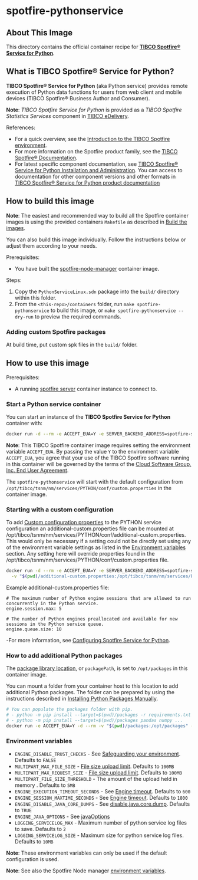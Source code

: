# spotfire-pythonservice

## About This Image

This directory contains the official container recipe for **[TIBCO Spotfire® Service for Python](https://docs.tibco.com/pub/sf-pysrv/latest/doc/html/TIB_sf-pysrv_install/pyinstall/topics/the_tibco_spotfire_service_for_python.html)**.

## What is TIBCO Spotfire® Service for Python?

**TIBCO Spotfire® Service for Python** (aka Python service) provides remote execution of Python data functions for users from web client and mobile devices (TIBCO Spotfire® Business Author and Consumer).

**Note**: _TIBCO Spotfire Service for Python_ is provided as a _TIBCO Spotfire Statistics Services_ component in [TIBCO eDelivery](https://edelivery.tibco.com/storefront/index.ep).

References:
- For a quick overview, see the [Introduction to the TIBCO Spotfire environment](https://docs.tibco.com/pub/spotfire_server/latest/doc/html/TIB_sfire_server_tsas_admin_help/server/topics/introduction_to_the_tibco_spotfire_environment.html).
- For more information on the Spotfire product family, see the [TIBCO Spotfire® Documentation](https://docs.tibco.com/products/tibco-spotfire/).
- For latest specific component documentation, see [TIBCO Spotfire® Service for Python Installation and Administration](https://docs.tibco.com/pub/sf-pysrv/latest/doc/html/TIB_sf-pysrv_install/pyinstall-homepage.html).
You can access to documentation for other component versions and other formats in [TIBCO Spotfire® Service for Python product documentation](https://docs.tibco.com/products/tibco-spotfire-service-for-python)

## How to build this image

**Note**: The easiest and recommended way to build all the Spotfire container images is using the provided containers `Makefile` as described in [Build the images](../README.md#build-the-images).

You can also build this image individually.
Follow the instructions below or adjust them according to your needs.

Prerequisites:
- You have built the [spotfire-node-manager](../spotfire-node-manager/README.md) container image.

Steps:
1. Copy the `PythonServiceLinux.sdn` package into the `build/` directory within this folder.
2. From the `<this-repo>/containers` folder, run `make spotfire-pythonservice` to build this image, or `make spotfire-pythonservice --dry-run` to preview the required commands.

### Adding custom Spotfire packages
At build time, put custom spk files in the `build/` folder.

## How to use this image

Prerequisites:
- A running [spotfire server](../spotfire-server/README.md) container instance to connect to.

### Start a Python service container

You can start an instance of the **TIBCO Spotfire Service for Python** container with:
```bash
docker run -d --rm -e ACCEPT_EUA=Y -e SERVER_BACKEND_ADDRESS=spotfire-server tibco/spotfire-pythonservice
```

**Note**:  This TIBCO Spotfire container image requires setting the environment variable `ACCEPT_EUA`.
By passing the value `Y` to the environment variable `ACCEPT_EUA`, you agree that your use of the TIBCO Spotfire software running in this container will be governed by the terms of the [Cloud Software Group, Inc. End User Agreement](https://terms.tibco.com/#end-user-agreement).

The `spotfire-pythonservice` will start with the default configuration from `/opt/tibco/tsnm/nm/services/PYTHON/conf/custom.properties` in the container image.

### Starting with a custom configuration

To add [Custom configuration properties](https://docs.tibco.com/pub/sf-pysrv/latest/doc/html/TIB_sf-pysrv_install/_shared/install/topics/custom_configuration_properties.html) to the PYTHON service configuration an additional-custom.properties file can be mounted at /opt/tibco/tsnm/nm/services/PYTHON/conf/additional-custom.properties.  This would only be necessary if a setting could not be directly set using any of the environment variable settings as listed in the [Environment variables](#environment-variables) section. Any setting here will override properties found in the /opt/tibco/tsnm/nm/services/PYTHON/conf/custom.properties file.

```bash
docker run -d --rm -e ACCEPT_EUA=Y -e SERVER_BACKEND_ADDRESS=spotfire-server tibco/spotfire-pythonservice \
  -v "$(pwd)/additional-custom.properties:/opt/tibco/tsnm/nm/services/PYTHON/conf/additional-custom.properties"
```
Example additional-custom.properties file:
```
# The maximum number of Python engine sessions that are allowed to run concurrently in the Python service.
engine.session.max: 5

# The number of Python engines preallocated and available for new sessions in the Python service queue.
engine.queue.size: 10
```
-For more information, see [Configuring Spotfire Service for Python](https://docs.tibco.com/pub/sf-pysrv/latest/doc/html/TIB_sf-pysrv_install/_shared/install/topics/configuring_the_service.html).

### How to add additional Python packages

The [package library location](https://docs.tibco.com/pub/sf-pysrv/latest/doc/html/TIB_sf-pysrv_install/_shared/install/topics/package_library_location.html), or `packagePath`, is set to `/opt/packages` in this container image.

You can mount a folder from your container host to this location to add additional Python packages. The folder can be prepared by using the instructions described in [Installing Python Packages Manually](https://docs.tibco.com/pub/sf-pysrv/latest/doc/html/TIB_sf-pysrv_install/pyinstall/topics/installing_python_packages_manually.html).

```bash
# You can populate the packages folder with pip.
# - python -m pip install --target=$(pwd)/packages -r requirements.txt
# - python -m pip install --target=$(pwd)/packages pandas numpy ...
docker run -e ACCEPT_EUA=Y -d --rm -v "$(pwd)/packages:/opt/packages" -e SERVER_BACKEND_ADDRESS=spotfire-server tibco/spotfire-pythonservice
```

### Environment variables

- `ENGINE_DISABLE_TRUST_CHECKS` - See [Safeguarding your environment](https://docs.tibco.com/pub/sf-pysrv/latest/doc/html/TIB_sf-pysrv_install/_shared/install/topics/safeguarding_your_environment.html). Defaults to `FALSE`
- `MULTIPART_MAX_FILE_SIZE` - [File size upload limit](https://docs.tibco.com/pub/sf-pysrv/latest/doc/html/TIB_sf-pysrv_install/_shared/install/topics/file_size_limit_for_spring_multipart_file.html). Defaults to `100MB`
- `MULTIPART_MAX_REQUEST_SIZE` - [File size upload limit](https://docs.tibco.com/pub/sf-pysrv/latest/doc/html/TIB_sf-pysrv_install/_shared/install/topics/file_size_limit_for_spring_multipart_file.html). Defaults to `100MB`
- `MULTIPART_FILE_SIZE_THRESHOLD` - The amount of the upload held in memory . Defaults to `5MB`
- `ENGINE_EXECUTION_TIMEOUT_SECONDS` - See [Engine timeout](https://docs.tibco.com/pub/sf-pysrv/latest/doc/html/TIB_sf-pysrv_install/_shared/install/topics/engine_timeout.html). Defaults to `600`
- `ENGINE_SESSION_MAXTIME_SECONDS` - See [Engine timeout](https://docs.tibco.com/pub/sf-pysrv/latest/doc/html/TIB_sf-pysrv_install/_shared/install/topics/engine_timeout.html). Defaults to `1800`
- `ENGINE_DISABLE_JAVA_CORE_DUMPS` - See [disable.java.core.dump](https://docs.tibco.com/pub/sf-pysrv/latest/doc/html/TIB_sf-pysrv_install/_shared/install/topics/manage_java_options.html). Defaults to `TRUE`
- `ENGINE_JAVA_OPTIONS` - See [javaOptions](https://docs.tibco.com/pub/sf-pysrv/latest/doc/html/TIB_sf-pysrv_install/_shared/install/topics/manage_java_options.html)
- `LOGGING_SERVICELOG_MAX` - Maximum number of python service log files to save. Defaults to `2`
- `LOGGING_SERVICELOG_SIZE` - Maximum size for python service log files. Defaults to `10MB`

**Note**: These environment variables can only be used if the default configuration is used.

**Note**: See also the Spotfire Node manager [environment variables](../spotfire-node-manager/README.md#environment-variables).
